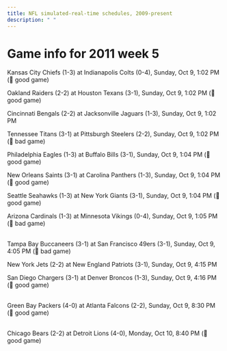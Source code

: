 ```yaml
---
title: NFL simulated-real-time schedules, 2009-present
description: " "
---
```


# Game info for 2011 week 5

Kansas City Chiefs (1-3) at Indianapolis Colts (0-4), Sunday, Oct 9, 1:02 PM (:football: good game)

Oakland Raiders (2-2) at Houston Texans (3-1), Sunday, Oct 9, 1:02 PM (:football: good game)

Cincinnati Bengals (2-2) at Jacksonville Jaguars (1-3), Sunday, Oct 9, 1:02 PM

Tennessee Titans (3-1) at Pittsburgh Steelers (2-2), Sunday, Oct 9, 1:02 PM (:red_circle: bad game)

Philadelphia Eagles (1-3) at Buffalo Bills (3-1), Sunday, Oct 9, 1:04 PM (:football: good game)

New Orleans Saints (3-1) at Carolina Panthers (1-3), Sunday, Oct 9, 1:04 PM (:football: good game)

Seattle Seahawks (1-3) at New York Giants (3-1), Sunday, Oct 9, 1:04 PM (:football: good game)

Arizona Cardinals (1-3) at Minnesota Vikings (0-4), Sunday, Oct 9, 1:05 PM (:red_circle: bad game)

<br/>Tampa Bay Buccaneers (3-1) at San Francisco 49ers (3-1), Sunday, Oct 9, 4:05 PM (:red_circle: bad game)

New York Jets (2-2) at New England Patriots (3-1), Sunday, Oct 9, 4:15 PM

San Diego Chargers (3-1) at Denver Broncos (1-3), Sunday, Oct 9, 4:16 PM (:football: good game)

<br/>Green Bay Packers (4-0) at Atlanta Falcons (2-2), Sunday, Oct 9, 8:30 PM (:football: good game)

<br/>Chicago Bears (2-2) at Detroit Lions (4-0), Monday, Oct 10, 8:40 PM (:football: good game)

